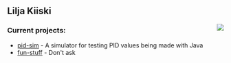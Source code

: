 ## Lilja Kiiski

 <img align="right" src="https://github-readme-stats.vercel.app/api/top-langs/?username=LiljaKiiski&layout=compact&langs_count=5" />

### Current projects:
- [pid-sim](https://github.com/LiljaKiiski/pid-sim) - A simulator for testing PID values being made with Java
- [fun-stuff](https://github.com/LiljaKiiski/fun-stuff) - Don't ask
